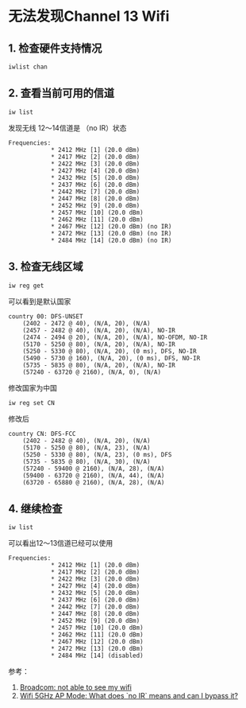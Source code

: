 # 无法发现Channel 13 Wifi
## 1. 检查硬件支持情况
```shell
iwlist chan
```

## 2. 查看当前可用的信道
```shell
iw list
```
发现无线 12～14信道是 （no IR）状态
```
Frequencies:
			* 2412 MHz [1] (20.0 dBm)
			* 2417 MHz [2] (20.0 dBm)
			* 2422 MHz [3] (20.0 dBm)
			* 2427 MHz [4] (20.0 dBm)
			* 2432 MHz [5] (20.0 dBm)
			* 2437 MHz [6] (20.0 dBm)
			* 2442 MHz [7] (20.0 dBm)
			* 2447 MHz [8] (20.0 dBm)
			* 2452 MHz [9] (20.0 dBm)
			* 2457 MHz [10] (20.0 dBm)
			* 2462 MHz [11] (20.0 dBm)
			* 2467 MHz [12] (20.0 dBm) (no IR)
			* 2472 MHz [13] (20.0 dBm) (no IR)
			* 2484 MHz [14] (20.0 dBm) (no IR)

```
## 3. 检查无线区域
```shell
iw reg get
```
可以看到是默认国家
```
country 00: DFS-UNSET
	(2402 - 2472 @ 40), (N/A, 20), (N/A)
	(2457 - 2482 @ 40), (N/A, 20), (N/A), NO-IR
	(2474 - 2494 @ 20), (N/A, 20), (N/A), NO-OFDM, NO-IR
	(5170 - 5250 @ 80), (N/A, 20), (N/A), NO-IR
	(5250 - 5330 @ 80), (N/A, 20), (0 ms), DFS, NO-IR
	(5490 - 5730 @ 160), (N/A, 20), (0 ms), DFS, NO-IR
	(5735 - 5835 @ 80), (N/A, 20), (N/A), NO-IR
	(57240 - 63720 @ 2160), (N/A, 0), (N/A)
```
修改国家为中国
```shell
iw reg set CN
```
修改后
```
country CN: DFS-FCC
	(2402 - 2482 @ 40), (N/A, 20), (N/A)
	(5170 - 5250 @ 80), (N/A, 23), (N/A)
	(5250 - 5330 @ 80), (N/A, 23), (0 ms), DFS
	(5735 - 5835 @ 80), (N/A, 30), (N/A)
	(57240 - 59400 @ 2160), (N/A, 28), (N/A)
	(59400 - 63720 @ 2160), (N/A, 44), (N/A)
	(63720 - 65880 @ 2160), (N/A, 28), (N/A)
```
## 4. 继续检查
```shell
iw list
```
可以看出12～13信道已经可以使用
```
Frequencies:
			* 2412 MHz [1] (20.0 dBm)
			* 2417 MHz [2] (20.0 dBm)
			* 2422 MHz [3] (20.0 dBm)
			* 2427 MHz [4] (20.0 dBm)
			* 2432 MHz [5] (20.0 dBm)
			* 2437 MHz [6] (20.0 dBm)
			* 2442 MHz [7] (20.0 dBm)
			* 2447 MHz [8] (20.0 dBm)
			* 2452 MHz [9] (20.0 dBm)
			* 2457 MHz [10] (20.0 dBm)
			* 2462 MHz [11] (20.0 dBm)
			* 2467 MHz [12] (20.0 dBm)
			* 2472 MHz [13] (20.0 dBm)
			* 2484 MHz [14] (disabled)
```

参考：
1. [Broadcom: not able to see my wifi](https://unix.stackexchange.com/questions/167009/broadcom-not-able-to-see-my-wifi)
2. [Wifi 5GHz AP Mode: What does \`no IR\` means and can I bypass it?](https://superuser.com/questions/809282/wifi-5ghz-ap-mode-what-does-no-ir-means-and-can-i-bypass-it)
